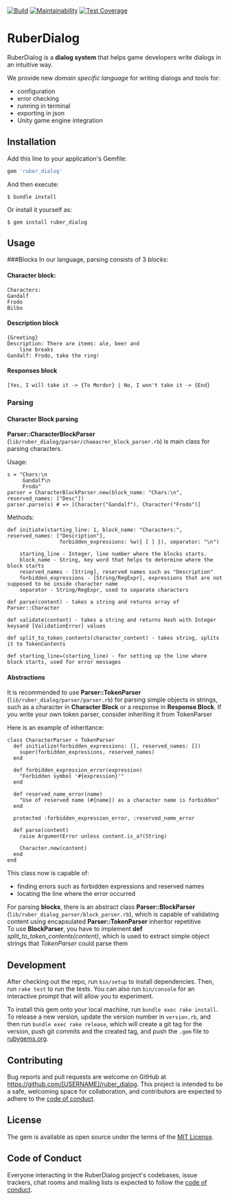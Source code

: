 [![Build](https://github.com/mmcs-ruby/ruber_dialog/actions/workflows/ci.yml/badge.svg?branch=master)](https://github.com/mmcs-ruby/ruber_dialog/actions/workflows/ci.yml)
[![Maintainability](https://api.codeclimate.com/v1/badges/c81c33ffc189fd5698ac/maintainability)](https://codeclimate.com/github/mmcs-ruby/ruber_dialog/maintainability)
[![Test Coverage](https://api.codeclimate.com/v1/badges/c81c33ffc189fd5698ac/test_coverage)](https://codeclimate.com/github/mmcs-ruby/ruber_dialog/test_coverage)

# RuberDialog

RuberDialog is a **dialog system** that helps game developers write dialogs in an intuitive way.

We provide new *domain specific language* for writing dialogs and tools for:
- configuration
- error checking
- running in terminal
- exporting in json
- Unity game engine integration

## Installation

Add this line to your application's Gemfile:

```ruby
gem 'ruber_dialog'
```

And then execute:

    $ bundle install

Or install it yourself as:

    $ gem install ruber_dialog

## Usage

###Blocks
In our language, parsing consists of 3 *blocks*:
#### Character block:
    Characters:
    Gandalf
    Frodo
    Bilbo
#### Description block
    {Greeting}
    Description: There are items: ale, beer and 
        line breaks
    Gandalf: Frodo, take the ring!
#### Responses block
    [Yes, I will take it -> {To Mordor} | No, I won't take it -> {End}

### Parsing
#### Character Block parsing
**Parser::CharacterBlockParser** (`lib/ruber_dialog/parser/chaeacrer_block_parser.rb`) is main class for parsing characters. 

Usage:

    s = "Chars:\n
         Gandalf\n
         Frodo"
    parser = CharacterBlockParser.new(block_name: "Chars:\n", reserved_names: ["Desc"])
    parser.parse(s) # => [Character("Gandalf"), Character("Frodo")]
    
Methods:
    
    def initiate(starting_line: 1, block_name: "Characters:", reserved_names: ["Description"],
                     forbidden_expressions: %w({ [ ] }), separator: "\n") 
        
        starting_line - Integer, line number where the blocks starts.
        block_name - String, key word that helps to determine where the block starts
        reserved_names - [String], reserved names such as "Description"
        forbidden_expressions - [String/RegExpr], expressions that are not supposed to be inside character name
        separator - String/RegExpr, used to separate characters 
    
    def parse(content) - takes a string and returns array of Parser::Character

    def validate(content) - takes a string and returns Hash with Integer keysand [ValidationError] values

    def split_to_token_contents(character_content) - takes string, splits it to TokenContents

    def starting_line=(starting_line) - for setting up the line where block starts, used for error messages

#### Abstractions
It is recommended to use **Parser::TokenParser** (`lib/ruber_dialog/parser/parser.rb`) for parsing simple objects in strings, such as a character in **Character Block** or a response in **Response Block**.
If you write your own token parser, consider inheriting it from TokenParser

Here is an example of inheritance:

    class CharacterParser < TokenParser
      def initialize(forbidden_expressions: [], reserved_names: [])
        super(forbidden_expressions, reserved_names)
      end
   
      def forbidden_expression_error(expression)
        "Forbidden symbol '#{expression}'"
      end

      def reserved_name_error(name)
        "Use of reserved name (#{name}) as a character name is forbidden"
      end

      protected :forbidden_expression_error, :reserved_name_error

      def parse(content)
        raise ArgumentError unless content.is_a?(String)

        Character.new(content)
      end
    end
This class now is capable of:
- finding errors such as forbidden expressions and reserved names
- locating the line where the error occurred


For parsing **blocks**, there is an abstract class **Parser::BlockParser** (`lib/ruber_dialog_parser/block_parser.rb`), which is capable of validating content using encapsulated **Parser::TokenParser** inheritor repetitive   
To use **BlockParser**, you have to implement **def** *split_to_token_contents(content)*, which is used to extract simple object strings that *TokenParser* could parse them
## Development

After checking out the repo, run `bin/setup` to install dependencies. Then, run `rake test` to run the tests. You can also run `bin/console` for an interactive prompt that will allow you to experiment.

To install this gem onto your local machine, run `bundle exec rake install`. To release a new version, update the version number in `version.rb`, and then run `bundle exec rake release`, which will create a git tag for the version, push git commits and the created tag, and push the `.gem` file to [rubygems.org](https://rubygems.org).

## Contributing

Bug reports and pull requests are welcome on GitHub at https://github.com/[USERNAME]/ruber_dialog. This project is intended to be a safe, welcoming space for collaboration, and contributors are expected to adhere to the [code of conduct](https://github.com/[USERNAME]/ruber_dialog/blob/master/CODE_OF_CONDUCT.md).

## License

The gem is available as open source under the terms of the [MIT License](https://opensource.org/licenses/MIT).

## Code of Conduct

Everyone interacting in the RuberDialog project's codebases, issue trackers, chat rooms and mailing lists is expected to follow the [code of conduct](https://github.com/[USERNAME]/ruber_dialog/blob/master/CODE_OF_CONDUCT.md).
